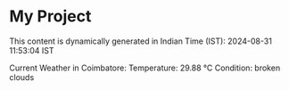 # My Project

This content is dynamically generated in Indian Time (IST): 2024-08-31 11:53:04 IST


Current Weather in Coimbatore:
Temperature: 29.88 °C
Condition: broken clouds
